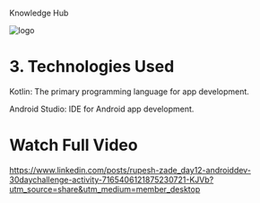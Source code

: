 Knowledge Hub

![logo](https://github.com/RupeshzadeRNZ/Knowledge-Hub-App/assets/124900974/3b342ca2-79bf-4935-ba07-bf6a4570dfc8)

# 3. Technologies Used
Kotlin: The primary programming language for app development.

Android Studio: IDE for Android app development.

# Watch Full Video 
https://www.linkedin.com/posts/rupesh-zade_day12-androiddev-30daychallenge-activity-7165406121875230721-KJVb?utm_source=share&utm_medium=member_desktop


